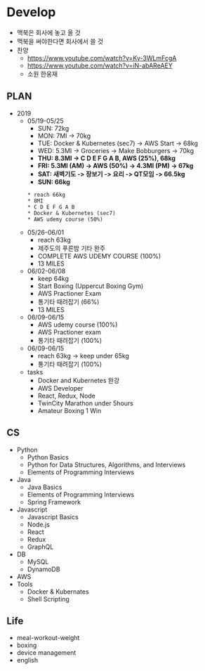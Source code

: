 # Develop
* 맥북은 회사에 놓고 올 것
* 맥북을 써야한다면 회사에서 쓸 것
* 찬양
  * https://www.youtube.com/watch?v=Ky-3WLmFcgA
  * https://www.youtube.com/watch?v=iN-abAReAEY
  * 소원 한웅재
## PLAN
* 2019
  * 05/19-05/25
    * SUN: 72kg
    * MON: 7MI -> 70kg
    * TUE: Docker & Kubernetes (sec7) -> AWS Start -> 68kg
    * WED: 5.3MI -> Groceries -> Make Bobburgers -> 70kg
    * __THU: 8.3MI -> C D E F G A B, AWS (25%), 68kg__
    * __FRI: 5.3MI (AM) -> AWS (50%) -> 4.3MI (PM) -> 67kg__
    * __SAT: 새벽기도 -> 장보기 -> 요리 -> QT모임 -> 66.5kg__
    * __SUN: 66kg__
    ```
    * reach 66kg
    * 8MI
    * C D E F G A B
    * Docker & Kubernetes (sec7)
    * AWS udemy course (50%)
    ```
  * 05/26-06/01
    * reach 63kg
    * 제주도의 푸른밤 기타 완주
    * COMPLETE AWS UDEMY COURSE (100%)
    * 13 MILES
  * 06/02-06/08
    * keep 64kg
    * Start Boxing (Uppercut Boxing Gym)
    * AWS Practioner Exam
    * 통기타 때려잡기 (66%)
    * 13 MILES
  * 06/09-06/15
    * AWS udemy course (100%)
    * AWS Practioner exam
    * 통기타 때려잡기 (100%)
  * 06/09-06/15
    * reach 63kg -> keep under 65kg
    * 통기타 때려잡기 (100%)
  * tasks
    * Docker and Kubernetes 완강
    * AWS Developer
    * React, Redux, Node
    * TwinCity Marathon under 5hours
    * Amateur Boxing 1 Win

## CS
* Python
  * Python Basics
  * Python for Data Structures, Algorithms, and Interviews
  * Elements of Programming Interviews
* Java
  * Java Basics
  * Elements of Programming Interviews
  * Spring Framework
* Javascript
  * Javascript Basics
  * Node.js
  * React
  * Redux
  * GraphQL
* DB
  * MySQL
  * DynamoDB
* AWS
* Tools
  * Docker & Kubernates
  * Shell Scripting
  
## Life
* meal-workout-weight
* boxing
* device management
* english
